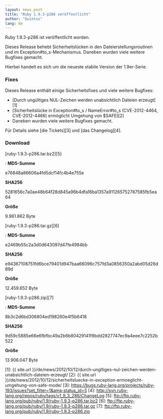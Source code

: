 ```yaml
---
layout: news_post
title: "Ruby 1.9.3-p286 veröffentlicht"
author: "Quintus"
lang: de
---
```


Ruby 1.9.3-p286 ist veröffentlicht worden.

Dieses Release behebt Sicherheitslücken in den Dateierstellungsroutinen
und im Exception#to\_s-Mechanismus. Daneben wurden viele weitere
Bugfixes gemacht.

Hierbei handelt es sich um die neueste stabile Version der 1.9er-Serie.

### Fixes

Dieses Release enthält einige Sicherheitsfixes und viele weitere
Bugfixes:

* [Durch ungültiges NUL-Zeichen werden unabsichtlich Dateien erzeugt][1]
* [Sicherheitslücke in Exception#to\_s / NameError#to\_s (CVE-2012-4464,
  CVE-2012-4466) ermöglicht Umgehung von $SAFE][2]
* Daneben wurden viele weitere Bugfixes gemacht.

Für Details siehe [die Tickets][3] und [das Changelog][4].

### Download

[ruby-1.9.3-p286.tar.bz2][5]

: **MD5-Summe**

  e76848a86606a4fd5dcf14fc4b4e755e

  **SHA256**

  5281656c7a0ae48b64f28d845a96b4dfa16ba1357a911265752787585fb5ea64

  **Größe**

  9\.961.862 Byte

[ruby-1.9.3-p286.tar.gz][6]

: **MD5-Summe**

  e2469b55c2a3d0d643097d47fe4984bb

  **SHA256**

  e94367108751fd6bce79401d947baa66096c757fd3a0856350a2abd05d26d89d

  **Größe**

  12\.459.652 Byte

[ruby-1.9.3-p286.zip][7]

: **MD5-Summe**

  8b3c2d6bd306804ed198260e4f5b6418

  **SHA256**

  9d59c5885e66e6fbfbc49a2b6b80429141f8bdd2827747ec9a4eee7c2252b522

  **Größe**

  13\.906.047 Byte



[1]: {{ site.url }}/de/news/2012/10/12/durch-ungltiges-nul-zeichen-werden-unabsichtlich-dateien-erzeugt/
[2]: {{ site.url }}/de/news/2012/10/12/sicherheitsluecke-in-exception-ermoeglicht-umgehung-von-safe-mode/
[3]: https://bugs.ruby-lang.org/projects/ruby-193/issues?set_filter=1&amp;status_id=5
[4]: http://svn.ruby-lang.org/repos/ruby/tags/v1_9_3_286/ChangeLog
[5]: ftp://ftp.ruby-lang.org/pub/ruby/1.9/ruby-1.9.3-p286.tar.bz2
[6]: ftp://ftp.ruby-lang.org/pub/ruby/1.9/ruby-1.9.3-p286.tar.gz
[7]: ftp://ftp.ruby-lang.org/pub/ruby/1.9/ruby-1.9.3-p286.zip
